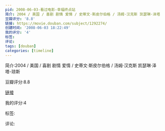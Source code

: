 ```yaml
---
pid: 2008-06-03-看过电影-幸福终点站
简介: 2004 / 美国 / 喜剧 剧情 爱情 / 史蒂文·斯皮尔伯格 / 汤姆·汉克斯 凯瑟琳·泽塔-琼斯
豆瓣评分: '8.8'
链接: https://movie.douban.com/subject/1292274/
创建时间: '2008-06-03 18:22:49'
我的评分: '4'
标签:
评论:
tags: [douban]
categories: [timeline]
---
```

简介:2004 / 美国 / 喜剧 剧情 爱情 / 史蒂文·斯皮尔伯格 / 汤姆·汉克斯 凯瑟琳·泽塔-琼斯

豆瓣评分:8.8

[链接](https://movie.douban.com/subject/1292274/)

我的评分:4

标签:

评论:

